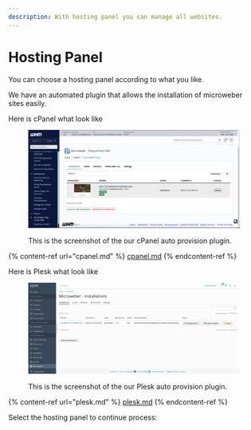 ```yaml
---
description: With hosting panel you can manage all websites.
---
```


# Hosting Panel

You can choose a hosting panel according to what you like.

We have an automated plugin that allows the installation of microweber sites easily.



Here is cPanel what look like&#x20;

<figure><img src="../../.gitbook/assets/image.png" alt=""><figcaption><p>This is the screenshot of the our cPanel auto provision plugin.</p></figcaption></figure>

{% content-ref url="cpanel.md" %}
[cpanel.md](cpanel.md)
{% endcontent-ref %}



Here is Plesk what look like&#x20;

<figure><img src="../../.gitbook/assets/Screen Shot 2023-01-04 at 12.02.32 (1).png" alt=""><figcaption><p>This is the screenshot of the our Plesk auto provision plugin.</p></figcaption></figure>

{% content-ref url="plesk.md" %}
[plesk.md](plesk.md)
{% endcontent-ref %}





Select the hosting panel to continue process:
